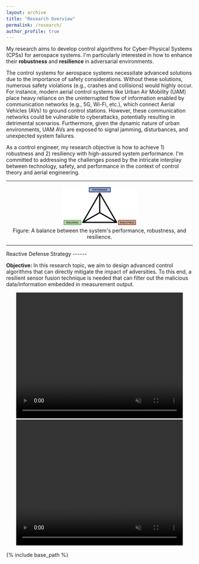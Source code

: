 ```yaml
---
layout: archive
title: "Research Overview"
permalink: /research/
author_profile: true
---
```


My research aims to develop control algorithms for Cyber-Physical Systems (CPSs) for aerospace systems. I'm particularly interested in how to enhance their <strong> robustness </strong> and <strong> resilience </strong> in adversarial environments. 

The control systems for aerospace systems necessitate advanced solutions due to the importance of safety considerations. Without these solutions, numerous safety violations (e.g., crashes and collisions) would highly occur. For instance, modern aerial control systems like Urban Air Mobility (UAM) place heavy reliance on the uninterrupted flow of information enabled by communication networks (e.g., 5G, Wi-Fi, etc.), which connect Aerial Vehicles (AVs) to ground control stations. However, these communication networks could be vulnerable to cyberattacks, potentially resulting in detrimental scenarios. Furthermore, given the dynamic nature of urban environments, UAM AVs are exposed to signal jamming, disturbances, and unexpected system failures. 

As a control engineer, my research objective is how to achieve 1) robustness and 2) resiliency with high-assured system performance. I'm committed to addressing the challenges posed by the intricate interplay between technology, safety, and performance in the context of control theory and aerial engineering. 

<hr>  
<div style="text-align:center;">
  <img src="/images/Diagram.png" alt="MAS" style="width:40%">
  <figcaption> Figure: A balance between the system's performance, robustness, and resilience. </figcaption>
</div>

<hr>
Reactive Defense Strategy
------
<p> <strong> Objective: </strong> In this research topic, we aim to design advanced control algorithms that can directly mitigate the impact of adversities. To this end, a resilient sensor fusion technique is needed that can filter out the malicious data/information embedded in measurement output.  </p>

<div align="center">
  <video width="450" height="340" autoplay loop muted>
  <source src ="/images/FDI_Off_Nominal.mp4" type="video/mp4">
  </video>
  <video width="450" height="340" autoplay loop muted>
  <source src ="/images/FDI_Resilient.mp4" type="video/mp4">
  </video>
</div>



<script>
function myFunction1() {
  var dots = document.getElementById("dots");
  var moreText = document.getElementById("more");
  var btnText = document.getElementById("myBtn");

  if (dots.style.display === "none") {
    dots.style.display = "inline";
    btnText.innerHTML = "Read more +"; 
    moreText.style.display = "none";
  } else {
    dots.style.display = "none";
    btnText.innerHTML = "Read less -"; 
    moreText.style.display = "inline";
  }
}
</script>

{% include base_path %}



